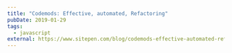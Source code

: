 ```yaml
---
title: "Codemods: Effective, automated, Refactoring"
pubDate: 2019-01-29
tags:
  - javascript
external: https://www.sitepen.com/blog/codemods-effective-automated-refactoring/
---
```


